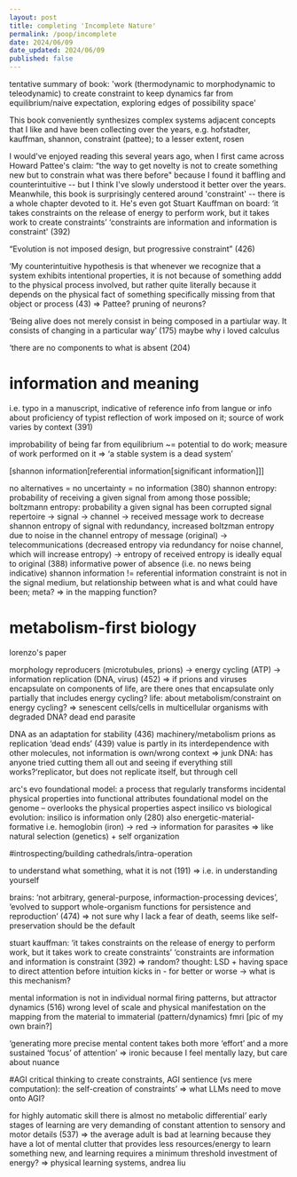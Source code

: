 ```yaml
---
layout: post
title: completing 'Incomplete Nature'
permalink: /poop/incomplete
date: 2024/06/09
date_updated: 2024/06/09
published: false
---
```


tentative summary of book: 'work (thermodynamic to morphodynamic to teleodynamic) to create constraint to keep dynamics far from equilibrium/naive expectation, exploring edges of possibility space'

This book conveniently synthesizes complex systems adjacent concepts that I like and have been collecting over the years, e.g. hofstadter, kauffman, shannon, constraint (pattee); to a lesser extent, rosen

I would've enjoyed reading this several years ago, when I first came across Howard Pattee's claim: “the way to get novelty is not to create something new but to constrain what was there before" because I found it baffling and counterintuitive -- but I think I've slowly understood it better over the years. Meanwhile, this book is surprisingly centered around 'constraint' -- there is a whole chapter devoted to it. He's even got Stuart Kauffman on board: ‘it takes constraints on the release of energy to perform work, but it takes work to create constraints’
‘constraints are information and information is constraint' (392)

“Evolution is not imposed design, but progressive constraint” (426)

‘My counterintuitive hypothesis is that whenever we recognize that a system exhibits intentional properties, it is not because of something addd to the physical process involved, but rather quite literally because it depends on the physical fact of something specifically missing from that object or process (43)
=> Pattee? pruning of neurons?

‘Being alive does not merely consist in being composed in a partiular way. It consists of changing in a particular way’ (175)
maybe why i loved calculus

‘there are no components to what is absent (204)

# information and meaning

i.e. typo in a manuscript, indicative of reference info from langue or info about proficiency of typist
reflection of work imposed on it; source of work varies by context (391)

improbability of being far from equilibrium ~= potential to do work; measure of work performed on it
=> ‘a stable system is a dead system’

[shannon information[referential information[significant information]]]

no alternatives = no uncertainty = no information (380)
shannon entropy: probability of receiving a given signal from among those possible; boltzmann entropy: probability a given signal has been corrupted
signal repertoire -> signal -> channel -> received message
work to decrease shannon entropy of signal with redundancy, increased boltzman entropy due to noise in the channel
entropy of message (original) -> telecommunications (decreased entropy via redundancy for noise channel, which will increase entropy) -> entropy of received entropy is ideally equal to original (388)
informative power of absence (i.e. no news being indicative)
shannon information != referential information
constraint is not in the signal medium, but relationship between what is and what could have been; meta?
=> in the mapping function?



# metabolism-first biology
lorenzo's paper

morphology reproducers (microtubules, prions) -> energy cycling (ATP) -> information replication (DNA, virus) (452)
=> if prions and viruses encapsulate on components of life, are there ones that encapsulate only partially that includes energy cycling?
life: about metabolism/constraint on energy cycling?
=> senescent cells/cells in multicellular organisms with degraded DNA? dead end parasite

DNA as an adaptation for stability (436)
machinery/metabolism
prions as replication ‘dead ends’ (439)
value is partly in its interdependence with other molecules, not information is own/wrong context
=> junk DNA: has anyone tried cutting them all out and seeing if everything still works?‘replicator, but does not replicate itself, but through cell 

arc's evo foundational model:
a process that regularly transforms incidental physical properties into functional attributes
foundational model on the genome – overlooks the physical properties aspect
insilico vs biological evolution: insilico is information only (280)
also energetic-material-formative
i.e. hemoglobin (iron) -> red -> information for parasites
=> like natural selection (genetics) + self organization







#introspecting/building cathedrals/intra-operation

to understand what something, what it is not (191)
=> i.e. in understanding yourself


brains: ‘not arbitrary, general-purpose, informaction-processing devices’, ‘evolved to support whole-organism functions for persistence and reproduction’ (474)
=> not sure why I lack a fear of death, seems like self-preservation should be the default

stuart kauffman: ‘it takes constraints on the release of energy to perform work, but it takes work to create constraints’
‘constraints are information and information is constraint (392)
=> random? thought: LSD + having space to direct attention before intuition kicks in - for better or worse
-> what is this mechanism?


mental information is not in individual normal firing patterns, but attractor dynamics (516)
wrong level of scale and physical manifestation
on the mapping from the material to immaterial (pattern/dynamics)
fmri [pic of my own brain?]

‘generating more precise mental content takes both more ‘effort’ and a more sustained ‘focus’ of attention’
=> ironic because I feel mentally lazy, but care about nuance


#AGI
critical thinking to create constraints, AGI
sentience (vs mere computation): the self-creation of constraints’
=> what LLMs need to move onto AGI?

for highly automatic skill there is almost no metabolic differential’ early stages of learning are very demanding of constant attention to sensory and motor details (537)
=> the average adult is bad at learning because they have a lot of mental clutter that provides less resources/energy to learn something new, and learning requires a minimum threshold investment of energy?
=> physical learning systems, andrea liu
